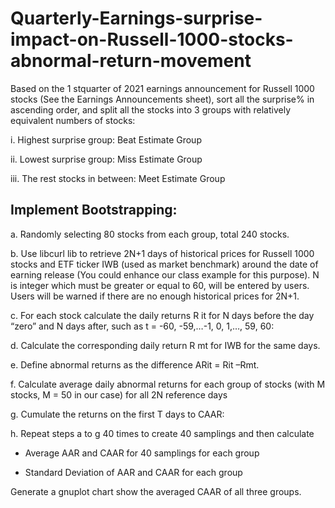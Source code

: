 # Quarterly-Earnings-surprise-impact-on-Russell-1000-stocks-abnormal-return-movement
Based on the 1 stquarter of 2021 earnings announcement for Russell 1000 stocks (See the Earnings Announcements sheet), sort all the surprise% in ascending order, and split all the stocks into 3 groups with relatively equivalent numbers of stocks:

i. Highest surprise group: Beat Estimate Group

ii. Lowest surprise group: Miss Estimate Group

iii. The rest stocks in between: Meet Estimate Group

## Implement Bootstrapping:

a. Randomly selecting 80 stocks from each group, total 240 stocks.

b. Use libcurl lib to retrieve 2N+1 days of historical prices for Russell 1000 stocks and ETF ticker IWB (used as market benchmark) around the date of earning release (You could enhance our class example for this purpose). N is integer which must be greater or equal to 60, will be entered by users. Users will be warned if there are no enough historical prices for 2N+1.

c. For each stock calculate the daily returns R it for N days before the day “zero” and N days after, such as t = -60, -59,…-1, 0, 1,…, 59, 60:

d. Calculate the corresponding daily return R mt for IWB for the same days.

e. Define abnormal returns as the difference ARit = Rit –Rmt. 

f. Calculate average daily abnormal returns for each group of stocks (with M stocks, M = 50 in our case) for all 2N reference days

g. Cumulate the returns on the first T days to CAAR:

h. Repeat steps a to g 40 times to create 40 samplings and then calculate

- Average AAR and CAAR for 40 samplings for each group

- Standard Deviation of AAR and CAAR for each group

Generate a gnuplot chart show the averaged CAAR of all three groups.
